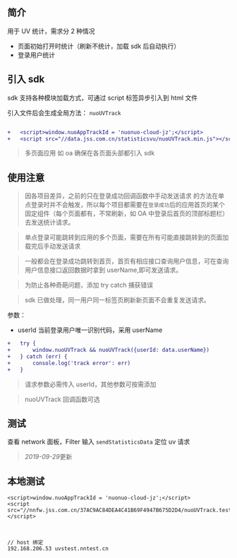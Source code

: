 ## 简介

用于 UV 统计，需求分 2 种情况

- 页面初始打开时统计（刷新不统计，加载 sdk 后自动执行）
- 登录用户统计

## 引入 sdk

sdk 支持各种模块加载方式，可通过 script 标签异步引入到 html 文件

引入文件后会生成全局方法： `nuoUVTrack`

```diff

+   <script>window.nuoAppTrackId = 'nuonuo-cloud-jz';</script>
+   <script src="//data.jss.com.cn/statisticsvu/nuoUVTrack.min.js"></script>

```

> 多页面应用 如 oa 确保在各页面头部都引入 sdk

## 使用注意

> 因各项目差异，之前的只在登录成功回调函数中手动发送请求
> 的方法在单点登录时并不会触发，所以每个项目都需要在`登录成功`后的应用首页的某个固定组件（每个页面都有，不常刷新，如 OA 中登录后首页的顶部标题栏）去发送统计请求。

> 单点登录可能跳转到应用的多个页面，需要在所有可能直接跳转到的页面加载完后手动发送请求

> 一般都会在登录成功跳转到首页，首页有相应接口查询用户信息，可在查询用户信息接口返回数据时拿到 userName,即可发送请求。

> 为防止各种奇葩问题，添加 try catch 捕获错误

> sdk 已做处理，同一用户同一标签页刷新新页面不会重复发送请求。

参数：

- userId 当前登录用户唯一识别代码，采用 userName

```diff
+   try {
+       window.nuoUVTrack && nuoUVTrack({userId: data.userName})
+   } catch (err) {
+       console.log('track error': err)
+   }
```

> 请求参数必需传入 userId，其他参数可按需添加

> nuoUVTrack 回调函数可选

## 测试

查看 network 面板，Filter 输入 `sendStatisticsData` 定位 uv 请求

> *2019-09-29*更新

## 本地测试

```
<script>window.nuoAppTrackId = 'nuonuo-cloud-jz';</script>
<script src="//nnfw.jss.com.cn/37AC9AC84DEA4C41B69F4947B675D2D4/nuoUVTrack.test.min.js"></script>



// host 绑定
192.168.206.53 uvstest.nntest.cn

```
